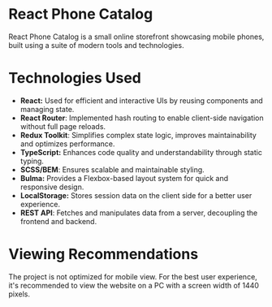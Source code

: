 # React Phone Catalog

React Phone Catalog is a small online storefront showcasing mobile phones, built using a suite of modern tools and technologies.

# Technologies Used

- **React:** Used for efficient and interactive UIs by reusing components and managing state.
- **React Router**: Implemented hash routing to enable client-side navigation without full page reloads.
- **Redux Toolkit**: Simplifies complex state logic, improves maintainability and optimizes performance.
- **TypeScript:** Enhances code quality and understandability through static typing.
- **SCSS/BEM**: Ensures scalable and maintainable styling.
- **Bulma:** Provides a Flexbox-based layout system for quick and responsive design.
- **LocalStorage:** Stores session data on the client side for a better user experience.
- **REST API**: Fetches and manipulates data from a server, decoupling the frontend and backend.

# Viewing Recommendations

The project is not optimized for mobile view. For the best user experience, it's recommended to view the website on a PC with a screen width of 1440 pixels.
